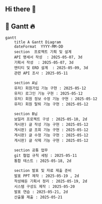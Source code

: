 ## Hi there 👋

<!--
**Sunjung-Eo/Sunjung-Eo** is a ✨ _special_ ✨ repository because its `README.md` (this file) appears on your GitHub profile.

Here are some ideas to get you started:

- 🔭 I’m currently working on ...
- 🌱 I’m currently learning ...
- 👯 I’m looking to collaborate on ...
- 🤔 I’m looking for help with ...
- 💬 Ask me about ...
- 📫 How to reach me: ...
- 😄 Pronouns: ...
- ⚡ Fun fact: ...
-->

## 📖 Gantt :fire:

```mermaid
gantt
    title A Gantt Diagram
    dateFormat  YYYY-MM-DD
    section  프로젝트 기획 및 설계
    API 명세서 작성  : 2025-05-07, 3d
    기획서 작성  : 2025-05-07, 3d
    엔티티 및 ERD 설계  : 2025-05-09, 3d
    관련 API 조사 : 2025-05-11

    section A님
    유저) 회원가입 기능 구현 : 2025-05-12
    유저) 로그인 기능 구현 : 2025-05-12
    유저) 회원 정보 수정 기능 구현 : 2025-05-12
    유저) 회원 탈퇴 기능 구현 : 2025-05-12

    section B님
    보일러 프로젝트 구성 : 2025-05-10, 2d
    게시판) 글 작성 기능 구현 : 2025-05-12
    게시판) 글 조회 기능 구현 : 2025-05-12
    게시판) 글 수정 기능 구현 : 2025-05-12
    게시판) 글 삭제 기능 구현 : 2025-05-12

    section 공통 업무
    git 협업 규칙 세팅 : 2025-05-11
    통합 테스트 : 2025-05-18, 2d

    section 발표 및 자료 제출 준비
    발표 PPT 제작 : 2025-05-19 , 2d
    작성해둔 기획서 정리 : 2025-05-19, 2d
    시스템 구성도 제작 : 2025-05-20
    발표 연습 : 2025-05-21, 2d
    산출물 제출 : 2025-05-21
```
